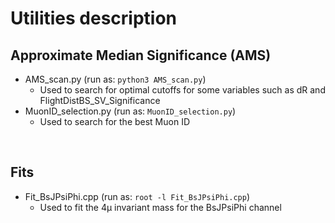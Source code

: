 # Utilities description 

## Approximate Median Significance (AMS)
* AMS_scan.py (run as: `python3 AMS_scan.py`)
  * Used to search for optimal cutoffs for some variables such as dR and FlightDistBS_SV_Significance
* MuonID_selection.py (run as: `MuonID_selection.py`)
  * Used to search for the best Muon ID
 
<p>&nbsp;</p>

## Fits
* Fit_BsJPsiPhi.cpp (run as: `root -l Fit_BsJPsiPhi.cpp`)
  * Used to fit the 4μ invariant mass for the BsJPsiPhi channel 

<p>&nbsp;</p>

